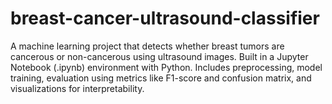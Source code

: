 # breast-cancer-ultrasound-classifier
A machine learning project that detects whether breast tumors are cancerous or non-cancerous using ultrasound images. Built in a Jupyter Notebook (.ipynb) environment with Python. Includes preprocessing, model training, evaluation using metrics like F1-score and confusion matrix, and visualizations for interpretability.
